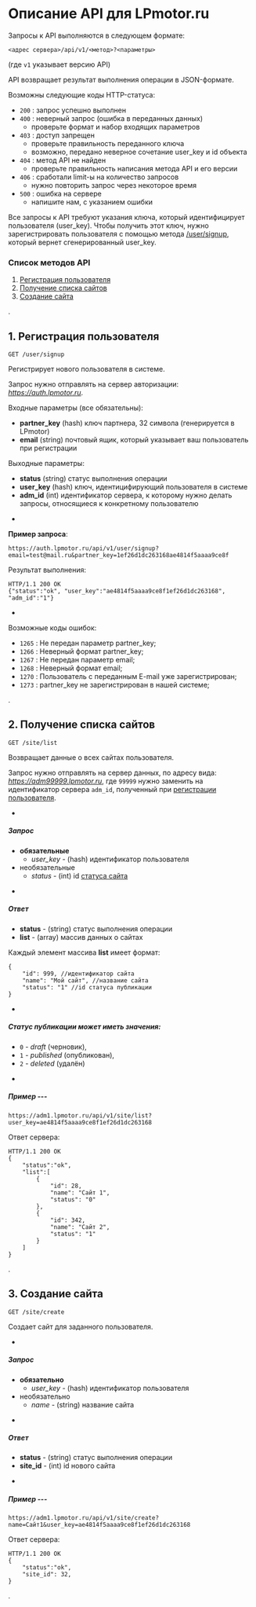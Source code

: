 # Описание API для LPmotor.ru

Запросы к API выполняются в следующем формате:

    <адрес сервера>/api/v1/<метод>?<параметры>

(где `v1` указывает версию API)

API возвращает результат выполнения операции в JSON-формате.

Возможны следующие коды HTTP-статуса:

* `200` : запрос успешно выполнен
* `400` : неверный запрос (ошибка в переданных данных)
    * проверьте формат и набор входящих параметров
* `403` : доступ запрещен
    * проверьте правильность переданного ключа
    * возможно, передано неверное сочетание user_key и id объекта
* `404` : метод API не найден
    * проверьте правильность написания метода API и его версии
* `406` : сработали limit-ы на количество запросов
    * нужно повторить запрос через некоторое время
* `500` : ошибка на сервере
    * напишите нам, с указанием ошибки

Все запросы к API требуют указания ключа, который идентифицирует пользователя (user_key).
Чтобы получить этот ключ, нужно зарегистрировать пользователя с помощью метода [/user/signup](#user_reg), который вернет сгенерированный user_key.

### Список методов API

1. [Регистрация пользователя](#user_reg)
1. [Получение списка сайтов](#site_list)
1. [Создание сайта](#site_create)

.

## <a name="user_reg"></a>1. Регистрация пользователя

    GET /user/signup

Регистрирует нового пользователя в системе.

Запрос нужно отправлять на сервер авторизации: _https://auth.lpmotor.ru_.

Входные параметры (все обязательны):

* __partner_key__ (hash) ключ партнера, 32 символа (генерируется в LPmotor)
* __email__ (string) почтовый ящик, который указывает ваш пользователь при регистрации

Выходные параметры:

* __status__ (string) статус выполнения операции
* __user_key__ (hash) ключ, идентицифирующий пользователя в системе
* __adm_id__ (int) идентификатор сервера, к которому нужно делать запросы, относящиеся к конкретному пользователю

-

__Пример запроса__:

    https://auth.lpmotor.ru/api/v1/user/signup?email=test@mail.ru&partner_key=1ef26d1dc263168ae4814f5aaaa9ce8f

Результат выполнения:

    HTTP/1.1 200 OK
    {"status":"ok", "user_key":"ae4814f5aaaa9ce8f1ef26d1dc263168", "adm_id":"1"}

-

Возможные коды ошибок:

* `1265` : Не передан параметр partner_key;
* `1266` : Неверный формат partner_key;
* `1267` : Не передан параметр email;
* `1268` : Неверный формат email;
* `1270` : Пользователь с переданным E-mail уже зарегистрирован;
* `1273` : partner_key не зарегистрирован в нашей системе;

.

## <a name="site_list"></a>2. Получение списка сайтов

    GET /site/list

Возвращает данные о всех сайтах пользователя.

Запрос нужно отправлять на сервер данных, по адресу вида: _https://adm99999.lpmotor.ru_, где `99999` нужно заменить на идентификатор сервера `adm_id`, полученный при [регистрации пользователя](#user_reg).

-

##### Запрос

* __обязательные__
    * _user_key_ - (hash) идентификатор пользователя
* необязательные
    * _status_ - (int) id [статуса сайта](#site_status)

-

##### Ответ

* __status__ - (string) статус выполнения операции
* __list__ - (array) массив данных о сайтах

Каждый элемент массива __list__ имеет формат:

    {
        "id": 999, //идентификатор сайта
        "name": "Мой сайт", //название сайта
        "status": "1" //id статуса публикации
    }

-

##### <a name="site_status"></a>Статус публикации может иметь значения:

* `0` - _draft_ (черновик),
* `1` - _published_ (опубликован),
* `2` - _deleted_ (удалён)

-

##### Пример ---

    https://adm1.lpmotor.ru/api/v1/site/list?user_key=ae4814f5aaaa9ce8f1ef26d1dc263168

Ответ сервера:

    HTTP/1.1 200 OK
    {
        "status":"ok",
        "list":[
            {
                "id": 28,
                "name": "Сайт 1",
                "status": "0"
            },
            {
                "id": 342,
                "name": "Сайт 2",
                "status": "1"
            }
        ]
    }

.

## <a name="site_create"></a>3. Создание сайта

    GET /site/create

Создает сайт для заданного пользователя.

-

##### Запрос

* __обязательно__
    * _user_key_ - (hash) идентификатор пользователя
* необязательно
    * _name_ - (string) название сайта

-

##### Ответ

* __status__ - (string) статус выполнения операции
* __site_id__ - (int) id нового сайта

-

##### Пример ---

    https://adm1.lpmotor.ru/api/v1/site/create?name=Сайт1&user_key=ae4814f5aaaa9ce8f1ef26d1dc263168

Ответ сервера:

    HTTP/1.1 200 OK
    {
        "status":"ok",
        "site_id": 32,
    }

.